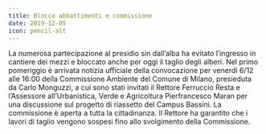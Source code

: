 ```yaml
---
title: Blocco abbattimenti e commissione
date: 2019-12-05
icon: pencil-alt
---
```


La numerosa partecipazione al presidio sin dall’alba ha evitato l’ingresso in cantiere dei mezzi e bloccato anche per oggi il taglio degli alberi.
Nel primo pomeriggio è arrivata notizia ufficiale della convocazione per venerdì 6/12 alle 16:00 della Commissione Ambiente del Comune di Milano, presieduta da Carlo Monguzzi, a cui sono stati invitati il Rettore Ferruccio Resta e l’Assessore all’Urbanistica, Verde e Agricoltura Pierfrancesco Maran per una discussione sul progetto di riassetto del Campus Bassini.
La commissione è aperta a tutta la cittadinanza.
Il Rettore ha garantito che i lavori di taglio vengono sospesi fino allo svolgimento della Commissione.